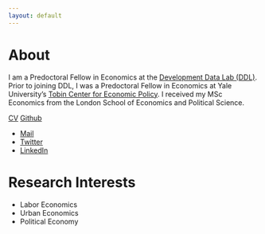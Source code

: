 ```yaml
---
layout: default
---
```


# About

I am a Predoctoral Fellow in Economics at the [Development Data Lab (DDL)](https://www.devdatalab.org/). Prior to joining DDL, I was a Predoctoral Fellow in Economics at Yale University’s [Tobin Center for Economic Policy](https://tobin.yale.edu/). I received my MSc Economics from the London School of Economics and Political Science.

[CV](/assets/Eni_Iljazi_CV.pdf)
 <i class="fab fa-github"></i> [Github](https://www.github.com/iljazieni)
- [Mail](mailto:iljazi@devdatalab.org)
- [Twitter](https://twitter.com/eni_iljazi/)
- [LinkedIn](https://www.linkedin.com/in/iljazieni/)


# Research Interests

- Labor Economics
- Urban Economics
- Political Economy
